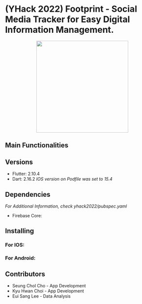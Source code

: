 # (YHack 2022) Footprint - Social Media Tracker for Easy Digital Information Management.
<p align="center">
    <img 
    width="300"
    height="300"
    src="https://user-images.githubusercontent.com/57926472/162923906-efea1e84-8af5-481e-b8a5-a16c3fe828d6.png"
  >
</p>


## Main Functionalities


## Versions
* Flutter: 2.10.4
* Dart: 2.16.2
_IOS version on Podfile was set to 15.4_

## Dependencies
_For Additional Information, check yhack2022/pubspec.yaml_
* Firebase Core: 


## Installing
### For IOS:


### For Android:


## Contributors
* Seung Chol Cho - App Development
* Kyu Hwan Choi - App Development
* Eui Sang Lee - Data Analysis
